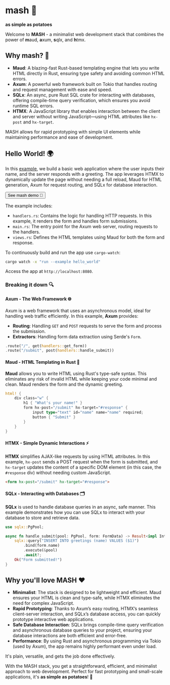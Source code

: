 # mash 🥔

**as simple as potatoes**

Welcome to **MASH** - a minimalist web development stack that combines the power of **m**aud, **a**xum, **s**qlx, and **h**tmx.

## Why mash? 🤔

- **Maud**: A blazing-fast Rust-based templating engine that lets you write HTML directly in Rust, ensuring type safety and avoiding common HTML errors.
- **Axum**: A powerful web framework built on Tokio that handles routing and request management with ease and speed.
- **SQLx**: An async, pure Rust SQL crate for interacting with databases, offering compile-time query verification, which ensures you avoid runtime SQL errors.
- **HTMX**: A JavaScript library that enables interaction between the client and server without writing JavaScript—using HTML attributes like `hx-post` and `hx-target`.

MASH allows for rapid prototyping with simple UI elements while maintaining performance and ease of development.

## Hello World! 🌍

In this [example](https://github.com/yree/mash), we build a basic web application where the user inputs their name, and the server responds with a greeting. The app leverages HTMX to dynamically update the page without needing a full reload, Maud for HTML generation, Axum for request routing, and SQLx for database interaction.

<button onclick="window.open('https://mash.yree.io', '_blank')">See mash demo 🥔</button>

The example includes:
- `handlers.rs`: Contains the logic for handling HTTP requests. In this example, it renders the form and handles form submissions.
- `main.rs`: The entry point for the Axum web server, routing requests to the handlers.
- `views.rs`: Defines the HTML templates using Maud for both the form and response.

To continuously build and run the app use `cargo-watch`:

```bash
cargo watch -x "run --example hello_world"
```

Access the app at `http://localhost:8080`.

### Breaking it down 🔍

#### **Axum** - The Web Framework 🌐
Axum is a web framework that uses an asynchronous model, ideal for handling web traffic efficiently. In this example, **Axum** provides:
- **Routing**: Handling `GET` and `POST` requests to serve the form and process the submission.
- **Extractors**: Handling form data extraction using Serde's `Form`.

```rust
.route("/", get(handlers::get_form))
.route("/submit", post(handlers::handle_submit))
```

#### **Maud** - HTML Templating in Rust 🦀
**Maud** allows you to write HTML using Rust's type-safe syntax. This eliminates any risk of invalid HTML while keeping your code minimal and clean. Maud renders the form and the dynamic greeting.

```rust
html! {
    div class="w" {
        h1 { "What's your name!" }
        form hx-post="/submit" hx-target="#response" {
            input type="text" id="name" name="name" required;
            button { "Submit" }
        }
    }
}
```

#### **HTMX** - Simple Dynamic Interactions ⚡
**HTMX** simplifies AJAX-like requests by using HTML attributes. In this example, `hx-post` sends a POST request when the form is submitted, and `hx-target` updates the content of a specific DOM element (in this case, the `#response` div) without needing custom JavaScript.

```html
<form hx-post="/submit" hx-target="#response">
```

#### **SQLx** - Interacting with Databases 🗂️
**SQLx** is used to handle database queries in an async, safe manner. This example demonstrates how you can use SQLx to interact with your database to store and retrieve data.

```rust
use sqlx::PgPool;

async fn handle_submit(pool: PgPool, form: FormData) -> Result<impl IntoResponse, AppError> {
    sqlx::query("INSERT INTO greetings (name) VALUES ($1)")
        .bind(form.name)
        .execute(&pool)
        .await?;
    Ok("Form submitted!")
}
```

## Why you'll love MASH ❤️

- **Minimalist**: The stack is designed to be lightweight and efficient. Maud ensures your HTML is clean and type-safe, while HTMX eliminates the need for complex JavaScript.
- **Rapid Prototyping**: Thanks to Axum’s easy routing, HTMX’s seamless client-server interaction, and SQLx’s database access, you can quickly prototype interactive web applications.
- **Safe Database Interaction**: SQLx brings compile-time query verification and asynchronous database queries to your project, ensuring your database interactions are both efficient and error-free.
- **Performance**: By using Rust and asynchronous programming via Tokio (used by Axum), the app remains highly performant even under load.

It's plain, versatile, and gets the job done effectively.

With the MASH stack, you get a straightforward, efficient, and minimalist approach to web development. Perfect for fast prototyping and small-scale applications, it's **as simple as potatoes**! 🥔

